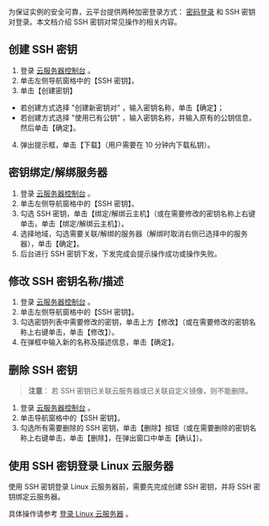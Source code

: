 为保证实例的安全可靠，云平台提供两种加密登录方式： [密码登录](/doc/product/213/6093) 和 SSH 密钥对登录。本文档介绍 SSH 密钥对常见操作的相关内容。


## 创建 SSH 密钥
 1. 登录 [云服务器控制台](http://console.cloud.tencent.com/cvm/) 。
 2. 单击左侧导航窗格中的【SSH 密钥】。
 3. 单击【创建密钥】
  - 若创建方式选择 "创建新密钥对" ，输入密钥名称，单击【确定】；
  - 若创建方式选择 "使用已有公钥" ，输入密钥名称，并输入原有的公钥信息，然后单击【确定】。
 4. 弹出提示框，单击【下载】（用户需要在 10 分钟内下载私钥）。

## 密钥绑定/解绑服务器
 1. 登录 [云服务器控制台](http://console.cloud.tencent.com/cvm/) 。
 2. 单击左侧导航窗格中的【SSH 密钥】。
 3. 勾选 SSH 密钥，单击【绑定/解绑云主机】（或在需要修改的密钥名称上右键单击，单击【绑定/解绑云主机】）。
 4. 选择地域，勾选需要关联/解绑的服务器（解绑时取消右侧已选择中的服务器），单击【确定】。
 5. 后台进行 SSH 密钥下发，下发完成会提示操作成功或操作失败。

## 修改 SSH 密钥名称/描述
 1. 登录 [云服务器控制台](http://console.cloud.tencent.com/cvm/) 。
 2. 单击左侧导航窗格中的【SSH 密钥】。
 3. 勾选密钥列表中需要修改的密钥，单击上方【修改】（或在需要修改的密钥名称上右键单击，单击【修改】）。
 4. 在弹框中输入新的名称及描述信息，单击【确定】。

## 删除 SSH 密钥
>**注意**：
>若 SSH 密钥已关联云服务器或已关联自定义镜像，则不能删除。

 1. 登录 [云服务器控制台](http://console.cloud.tencent.com/cvm/) 。
 2. 单击导航窗格中的【SSH 密钥】。
 3. 勾选所有需要删除的 SSH 密钥，单击【删除】按钮（或在需要删除的密钥名称上右键单击，单击【删除】，在弹出窗口中单击【确认】）。

## 使用 SSH 密钥登录 Linux 云服务器
使用 SSH 密钥登录 Linux 云服务器前，需要先完成创建 SSH 密钥，并将 SSH 密钥绑定云服务器。

具体操作请参考 [登录 Linux 云服务器](/doc/product/213/5436) 。
